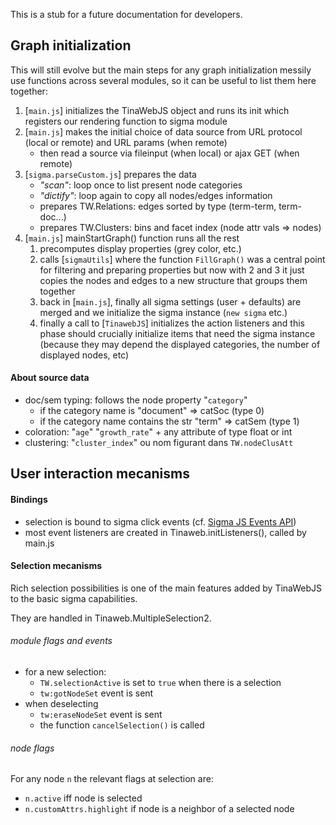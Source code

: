This is a stub for a future documentation for developers.


## Graph initialization

This will still evolve but the main steps for any graph initialization messily use functions across several modules, so it can be useful to list them here together:

 1. [`main.js`] initializes the TinaWebJS object and runs its init which registers our rendering function to sigma module
 2. [`main.js`] makes the initial choice of data source from URL protocol (local or remote) and URL params (when remote)
     - then read a source via fileinput (when local) or ajax GET (when remote)
 3. [`sigma.parseCustom.js`] prepares the data
     - *"scan"*: loop once to list present node categories
     - *"dictify"*: loop again to copy all nodes/edges information
     - prepares TW.Relations: edges sorted by type (term-term, term-doc...)
     - prepares TW.Clusters: bins and facet index (node attr vals => nodes)
 4. [`main.js`] mainStartGraph() function runs all the rest
    1. precomputes display properties (grey color, etc.)
    2. calls [`sigmaUtils`] where the function `FillGraph()` was a central point for filtering and preparing properties but now with 2 and 3 it just copies the nodes and edges to a new structure that groups them together
    3. back in [`main.js`], finally all sigma settings (user + defaults) are merged and we initialize the sigma instance (`new sigma` etc.)
    4. finally a call to [`TinawebJS`] initializes the action listeners and this phase should crucially initialize items that need the sigma instance (because they may depend the displayed categories, the number of displayed nodes, etc)


#### About source data
 - doc/sem typing: follows the node property "`category`"
   - if the category name is "document"  => catSoc (type 0)
   - if the category name contains the str "term"  => catSem (type 1)
 - coloration:     "`age`" "`growth_rate`" + any attribute of type float or int
 - clustering:     "`cluster_index`" ou nom figurant dans `TW.nodeClusAtt`

## User interaction mecanisms

#### Bindings
  - selection is bound to sigma click events (cf. [Sigma JS Events API](https://github.com/jacomyal/sigma.js/wiki/Events-API))
  - most event listeners are created in Tinaweb.initListeners(), called by main.js


#### Selection mecanisms
Rich selection possibilities is one of the main features added by TinaWebJS to the basic sigma capabilities.

They are handled in Tinaweb.MultipleSelection2.

###### module flags and events
  - for a new selection:
    - `TW.selectionActive` is set to `true` when there is a selection
    - `tw:gotNodeSet` event is sent
  - when deselecting
    - `tw:eraseNodeSet` event is sent
    - the function `cancelSelection()` is called

###### node flags
For any node `n` the relevant flags at selection are:
  - `n.active` iff node is selected
  - `n.customAttrs.highlight` if  node is a neighbor of a selected node
